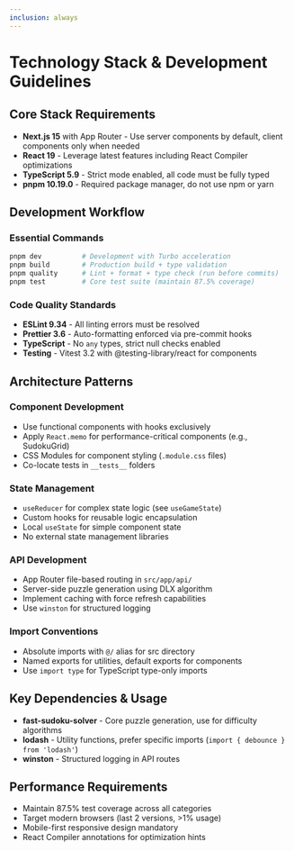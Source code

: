 ```yaml
---
inclusion: always
---
```


# Technology Stack & Development Guidelines

## Core Stack Requirements

- **Next.js 15** with App Router - Use server components by default, client components only when needed
- **React 19** - Leverage latest features including React Compiler optimizations
- **TypeScript 5.9** - Strict mode enabled, all code must be fully typed
- **pnpm 10.19.0** - Required package manager, do not use npm or yarn

## Development Workflow

### Essential Commands

```bash
pnpm dev          # Development with Turbo acceleration
pnpm build        # Production build + type validation
pnpm quality      # Lint + format + type check (run before commits)
pnpm test         # Core test suite (maintain 87.5% coverage)
```

### Code Quality Standards

- **ESLint 9.34** - All linting errors must be resolved
- **Prettier 3.6** - Auto-formatting enforced via pre-commit hooks
- **TypeScript** - No `any` types, strict null checks enabled
- **Testing** - Vitest 3.2 with @testing-library/react for components

## Architecture Patterns

### Component Development

- Use functional components with hooks exclusively
- Apply `React.memo` for performance-critical components (e.g., SudokuGrid)
- CSS Modules for component styling (`.module.css` files)
- Co-locate tests in `__tests__` folders

### State Management

- `useReducer` for complex state logic (see `useGameState`)
- Custom hooks for reusable logic encapsulation
- Local `useState` for simple component state
- No external state management libraries

### API Development

- App Router file-based routing in `src/app/api/`
- Server-side puzzle generation using DLX algorithm
- Implement caching with force refresh capabilities
- Use `winston` for structured logging

### Import Conventions

- Absolute imports with `@/` alias for src directory
- Named exports for utilities, default exports for components
- Use `import type` for TypeScript type-only imports

## Key Dependencies & Usage

- **fast-sudoku-solver** - Core puzzle generation, use for difficulty algorithms
- **lodash** - Utility functions, prefer specific imports (`import { debounce } from 'lodash'`)
- **winston** - Structured logging in API routes

## Performance Requirements

- Maintain 87.5% test coverage across all categories
- Target modern browsers (last 2 versions, >1% usage)
- Mobile-first responsive design mandatory
- React Compiler annotations for optimization hints
